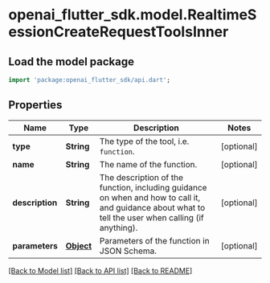 # openai_flutter_sdk.model.RealtimeSessionCreateRequestToolsInner

## Load the model package
```dart
import 'package:openai_flutter_sdk/api.dart';
```

## Properties
Name | Type | Description | Notes
------------ | ------------- | ------------- | -------------
**type** | **String** | The type of the tool, i.e. `function`. | [optional] 
**name** | **String** | The name of the function. | [optional] 
**description** | **String** | The description of the function, including guidance on when and how to call it, and guidance about what to tell the user when calling (if anything).  | [optional] 
**parameters** | [**Object**](.md) | Parameters of the function in JSON Schema. | [optional] 

[[Back to Model list]](../README.md#documentation-for-models) [[Back to API list]](../README.md#documentation-for-api-endpoints) [[Back to README]](../README.md)


